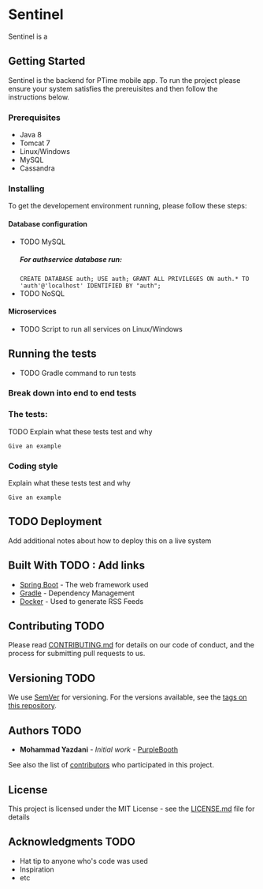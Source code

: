 # Sentinel

Sentinel is a

## Getting Started

Sentinel is the backend for PTime mobile app. To run the project please ensure your system satisfies the prereuisites and then follow the instructions below.

### Prerequisites

- Java 8
- Tomcat 7
- Linux/Windows
- MySQL
- Cassandra

### Installing

To get the developement environment running, please follow these steps:
#### Database configuration
- TODO MySQL
  ##### For authservice database run:
  `CREATE DATABASE auth; USE auth; GRANT ALL PRIVILEGES ON auth.* TO 'auth'@'localhost' IDENTIFIED BY "auth";`
- TODO NoSQL
#### Microservices
- TODO Script to run all services on Linux/Windows

## Running the tests

- TODO Gradle command to  run tests

### Break down into end to end tests
### The tests:

TODO Explain what these tests test and why

```
Give an example
```

### Coding style

Explain what these tests test and why

```
Give an example
```

## TODO Deployment

Add additional notes about how to deploy this on a live system

## Built With TODO : Add links

* [Spring Boot](http://www.dropwizard.io/1.0.2/docs/) - The web framework used
* [Gradle](https://maven.apache.org/) - Dependency Management
* [Docker](https://rometools.github.io/rome/) - Used to generate RSS Feeds

## Contributing TODO 

Please read [CONTRIBUTING.md](https://gist.github.com/PurpleBooth/b24679402957c63ec426) for details on our code of conduct, and the process for submitting pull requests to us.

## Versioning TODO 

We use [SemVer](http://semver.org/) for versioning. For the versions available, see the [tags on this repository](https://github.com/your/project/tags). 

## Authors TODO

* **Mohammad Yazdani** - *Initial work* - [PurpleBooth](https://github.com/PurpleBooth)

See also the list of [contributors](https://github.com/your/project/contributors) who participated in this project.

## License

This project is licensed under the MIT License - see the [LICENSE.md](LICENSE.md) file for details

## Acknowledgments TODO

* Hat tip to anyone who's code was used
* Inspiration
* etc

